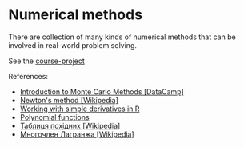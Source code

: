 # Numerical methods

There are collection of many kinds of numerical methods that can be involved in
real-world problem solving.

See the [course-project](#)

References:

- [Introduction to Monte Carlo Methods [DataCamp]](https://www.datacamp.com/community/tutorials/tutorial-monte-carlo)
- [Newton's method [Wikipedia]](https://en.wikipedia.org/wiki/Newton%27s_method)
- [Working with simple derivatives in R](http://rpubs.com/wkmor1/simple-derivatives-in-r)
- [Polynomial functions](http://www.mathcentre.ac.uk/resources/uploaded/mc-ty-polynomial-2009-1.pdf)
- [Таблиця похідних [Wikipedia]](https://en.wikipedia.org/wiki/Differentiation_rules)
- [Многочлен Лагранжа [Wikipedia]](https://en.wikipedia.org/wiki/Lagrange_polynomial)
